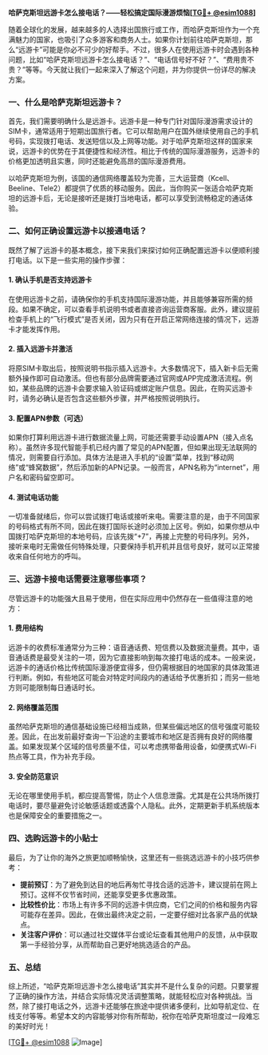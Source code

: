 **哈萨克斯坦远游卡怎么接电话？——轻松搞定国际漫游烦恼[[TG💪+ @esim1088](https://t.me/s/esim1088)]**

随着全球化的发展，越来越多的人选择出国旅行或工作，而哈萨克斯坦作为一个充满魅力的国家，也吸引了众多游客和商务人士。如果你计划前往哈萨克斯坦，那么“远游卡”可能是你必不可少的好帮手。不过，很多人在使用远游卡时会遇到各种问题，比如“哈萨克斯坦远游卡怎么接电话？”、“电话信号好不好？”、“费用贵不贵？”等等。今天就让我们一起来深入了解这个问题，并为你提供一份详尽的解决方案。

### **一、什么是哈萨克斯坦远游卡？**

首先，我们需要明确什么是远游卡。远游卡是一种专门针对国际漫游需求设计的SIM卡，通常适用于短期出国旅行者。它可以帮助用户在国外继续使用自己的手机号码，实现拨打电话、发送短信以及上网等功能。对于哈萨克斯坦这样的国家来说，远游卡的优势在于其便捷性和经济性。相比于传统的国际漫游服务，远游卡的价格更加透明且实惠，同时还能避免高昂的国际漫游费用。

以哈萨克斯坦为例，该国的通信网络覆盖较为完善，三大运营商（Kcell、Beeline、Tele2）都提供了优质的移动服务。因此，当你购买一张适合哈萨克斯坦的远游卡后，无论是接听还是拨打当地电话，都可以享受到流畅稳定的通话体验。

### **二、如何正确设置远游卡以接通电话？**

既然了解了远游卡的基本概念，接下来我们来探讨如何正确配置远游卡以便顺利接打电话。以下是一些实用的操作步骤：

#### **1. 确认手机是否支持远游卡**
在使用远游卡之前，请确保你的手机支持国际漫游功能，并且能够兼容所需的频段。如果不确定，可以查看手机说明书或者直接咨询运营商客服。此外，建议提前检查手机上的“飞行模式”是否关闭，因为只有在开启正常网络连接的情况下，远游卡才能发挥作用。

#### **2. 插入远游卡并激活**
将原SIM卡取出后，按照说明书指示插入远游卡。大多数情况下，插入新卡后无需额外操作即可自动激活。但也有部分品牌需要通过官网或APP完成激活流程。例如，某些品牌的远游卡会要求输入验证码或绑定账户信息。因此，在购买远游卡时，请务必确认是否包含这些额外步骤，并严格按照说明执行。

#### **3. 配置APN参数（可选）**
如果你打算利用远游卡进行数据流量上网，可能还需要手动设置APN（接入点名称）。虽然许多现代智能手机已经内置了常见的APN配置，但如果出现无法联网的情况，则需要自行添加。具体方法是进入手机的“设置”菜单，找到“移动网络”或“蜂窝数据”，然后添加新的APN记录。一般而言，APN名称为“internet”，用户名和密码留空即可。

#### **4. 测试电话功能**
一切准备就绪后，你可以尝试拨打电话或接听来电。需要注意的是，由于不同国家的号码格式有所不同，因此在拨打国际长途时必须加上区号。例如，如果你想从中国拨打哈萨克斯坦的本地号码，应该先拨“+7”，再接上完整的号码序列。另外，接听来电时无需做任何特殊处理，只要保持手机开机并且信号良好，就可以正常接收来自任何地方的呼叫。

### **三、远游卡接电话需要注意哪些事项？**

尽管远游卡的功能强大且易于使用，但在实际应用中仍然存在一些值得注意的地方：

#### **1. 费用结构**
远游卡的收费标准通常分为三种：语音通话费、短信费以及数据流量费。其中，语音通话费是最受关注的一项，因为它直接影响到每次接打电话的成本。一般来说，远游卡的通话价格比传统国际漫游便宜得多，但仍需根据目的地国家的具体政策进行判断。例如，有些地区可能会对特定时间段内的通话给予优惠折扣；而另一些地方则可能限制每日通话时长。

#### **2. 网络覆盖范围**
虽然哈萨克斯坦的通信基础设施已经相当成熟，但某些偏远地区的信号强度可能较差。因此，在出发前最好查询一下沿途的主要城市和地区是否拥有良好的网络覆盖。如果发现某个区域的信号质量不佳，可以考虑携带备用设备，如便携式Wi-Fi热点等工具，作为补充手段。

#### **3. 安全防范意识**
无论在哪里使用手机，都应提高警惕，防止个人信息泄露。尤其是在公共场所拨打电话时，要尽量避免讨论敏感话题或透露个人隐私。此外，定期更新手机系统版本也是保障安全的重要措施之一。

### **四、选购远游卡的小贴士**

最后，为了让你的海外之旅更加顺畅愉快，这里还有一些挑选远游卡的小技巧供参考：

- **提前预订**：为了避免到达目的地后再匆忙寻找合适的远游卡，建议提前在网上预订。这样不仅节省时间，还能享受更多优惠政策。
- **比较性价比**：市场上有许多不同的远游卡供应商，它们之间的价格和服务内容可能存在差异。因此，在做出最终决定之前，一定要仔细对比各家产品的优缺点。
- **关注客户评价**：可以通过社交媒体平台或论坛查看其他用户的反馈，从中获取第一手经验分享，从而帮助自己更好地挑选适合的产品。

### **五、总结**

综上所述，“哈萨克斯坦远游卡怎么接电话”其实并不是什么复杂的问题。只要掌握了正确的操作方法，并结合实际情况灵活调整策略，就能轻松应对各种挑战。当然，除了接打电话之外，远游卡还能够在旅途中提供诸多便利，比如导航定位、在线支付等等。希望本文的内容能够对你有所帮助，祝你在哈萨克斯坦度过一段难忘的美好时光！

[[TG💪+ @esim1088](https://t.me/s/esim1088) ![Image](https://i.postimg.cc/4NQfJmqS/Snipaste-2025-05-13-00-14-12.png)]